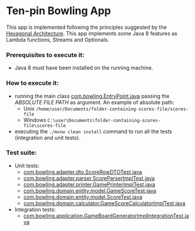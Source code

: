 # Ten-pin Bowling App

This app is implemented following the principles suggested by the [Hexagonal Architecture](https://dzone.com/articles/hexagonal-architecture-what-is-it-and-how-does-it).
This app implements some Java 8 features as Lambda functions, Streams and Optionals.

### Prerequisites to execute it:
* Java 8 must have been installed on the running machine.

### How to execute it: 
* running the main class [com.bowling.EntryPoint.java](https://github.com/jcflorezr/ten-pin-bowling/tree/master/src/main/java/com/bowling/EntryPoint.java) passing the *ABSOLUTE FILE PATH* as argument. An example of absolute path:
    * Unix `/home/user/Documents/folder-containing-scores-file/scores-file`
    * Windows `C:\user\Documents\folder-containing-scores-file\scores-file`
* executing the `./mvnw clean install` command to run all the tests (integration and unit tests).

### Test suite:
* Unit tests:
    * [com.bowling.adapter.dto.ScoreRowDTOTest.java](https://github.com/jcflorezr/ten-pin-bowling/tree/master/src/test/java/com/bowling/adapter/dto/ScoreRowDTOTest.java)
    * [com.bowling.adapter.parser.ScoreParserImplTest.java](https://github.com/jcflorezr/ten-pin-bowling/tree/master/src/test/java/com/bowling/adapter/parser/ScoreParserImplTest.java)
    * [com.bowling.adapter.printer.GamePrinterImplTest.java](https://github.com/jcflorezr/ten-pin-bowling/tree/master/src/test/java/com/bowling/adapter/printer/GamePrinterImplTest.java)
    * [com.bowling.domain.entity.model.GameScoreTest.java](https://github.com/jcflorezr/ten-pin-bowling/tree/master/src/test/java/com/bowling/domain/entity/model/GameScoreTest.java)
    * [com.bowling.domain.entity.model.ScoreTest.java](https://github.com/jcflorezr/ten-pin-bowling/tree/master/src/test/java/com/bowling/domain/entity/model/ScoreTest.java)
    * [com.bowling.domain.calculator.GameScoreCalculatorImplTest.java](https://github.com/jcflorezr/ten-pin-bowling/tree/master/src/test/java/com/bowling/domain/calculator/GameScoreCalculatorImplTest.java)
* Integration tests:
    * [com.bowling.application.GameBoardGeneratorImplIntegrationTest.java](https://github.com/jcflorezr/ten-pin-bowling/tree/master/src/test/java/com/bowling/application/GameBoardGeneratorImplIntegrationTest.java)